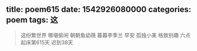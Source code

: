 title: poem615
date: 1542926080000
categories: poem
tags: 这
---
> 这纷繁世界
哪堪偷闲
朝朝鱼幼薇
暮暮李季兰
早安
孤独小美
格致别趣
六点起床第615天 迟到38天